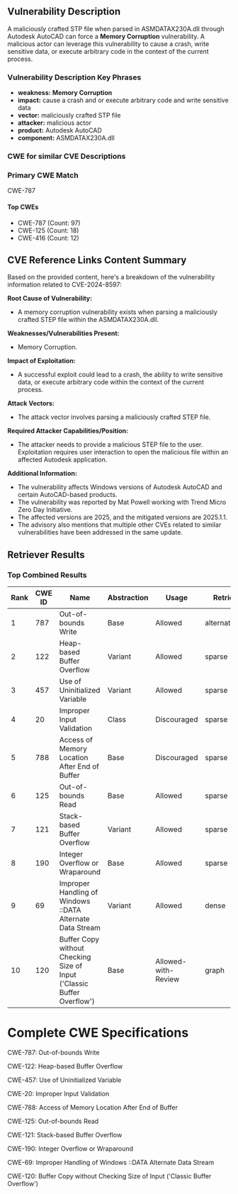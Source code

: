 ## Vulnerability Description
A maliciously crafted STP file when parsed in ASMDATAX230A.dll through Autodesk AutoCAD can force a **Memory Corruption** vulnerability. A malicious actor can leverage this vulnerability to cause a crash, write sensitive data, or execute arbitrary code in the context of the current process.

### Vulnerability Description Key Phrases
- **weakness:** **Memory Corruption**
- **impact:** cause a crash and or execute arbitrary code and write sensitive data
- **vector:** maliciously crafted STP file
- **attacker:** malicious actor
- **product:** Autodesk AutoCAD
- **component:** ASMDATAX230A.dll

### CWE for similar CVE Descriptions
### Primary CWE Match
CWE-787

#### Top CWEs
- CWE-787 (Count: 97)
- CWE-125 (Count: 18)
- CWE-416 (Count: 12)

## CVE Reference Links Content Summary
Based on the provided content, here's a breakdown of the vulnerability information related to CVE-2024-8597:

**Root Cause of Vulnerability:**
- A memory corruption vulnerability exists when parsing a maliciously crafted STEP file within the ASMDATAX230A.dll.

**Weaknesses/Vulnerabilities Present:**
- Memory Corruption.

**Impact of Exploitation:**
- A successful exploit could lead to a crash, the ability to write sensitive data, or execute arbitrary code within the context of the current process.

**Attack Vectors:**
- The attack vector involves parsing a maliciously crafted STEP file.

**Required Attacker Capabilities/Position:**
- The attacker needs to provide a malicious STEP file to the user. Exploitation requires user interaction to open the malicious file within an affected Autodesk application.

**Additional Information:**
- The vulnerability affects Windows versions of Autodesk AutoCAD and certain AutoCAD-based products.
- The vulnerability was reported by Mat Powell working with Trend Micro Zero Day Initiative.
- The affected versions are 2025, and the mitigated versions are 2025.1.1.
- The advisory also mentions that multiple other CVEs related to similar vulnerabilities have been addressed in the same update.

## Retriever Results

### Top Combined Results

| Rank | CWE ID | Name | Abstraction | Usage  | Retrievers | Individual Scores |
|------|--------|------|-------------|-------|------------|-------------------|
| 1 | 787 | Out-of-bounds Write | Base | Allowed | alternate_terms | 1.000 |
| 2 | 122 | Heap-based Buffer Overflow | Variant | Allowed | sparse | 0.266 |
| 3 | 457 | Use of Uninitialized Variable | Variant | Allowed | sparse | 0.255 |
| 4 | 20 | Improper Input Validation | Class | Discouraged | sparse | 0.253 |
| 5 | 788 | Access of Memory Location After End of Buffer | Base | Discouraged | sparse | 0.252 |
| 6 | 125 | Out-of-bounds Read | Base | Allowed | sparse | 0.250 |
| 7 | 121 | Stack-based Buffer Overflow | Variant | Allowed | sparse | 0.249 |
| 8 | 190 | Integer Overflow or Wraparound | Base | Allowed | sparse | 0.249 |
| 9 | 69 | Improper Handling of Windows ::DATA Alternate Data Stream | Variant | Allowed | dense | 0.520 |
| 10 | 120 | Buffer Copy without Checking Size of Input ('Classic Buffer Overflow') | Base | Allowed-with-Review | graph | 0.002 |



# Complete CWE Specifications

CWE-787: Out-of-bounds Write

CWE-122: Heap-based Buffer Overflow

CWE-457: Use of Uninitialized Variable

CWE-20: Improper Input Validation

CWE-788: Access of Memory Location After End of Buffer

CWE-125: Out-of-bounds Read

CWE-121: Stack-based Buffer Overflow

CWE-190: Integer Overflow or Wraparound

CWE-69: Improper Handling of Windows ::DATA Alternate Data Stream

CWE-120: Buffer Copy without Checking Size of Input ('Classic Buffer Overflow')